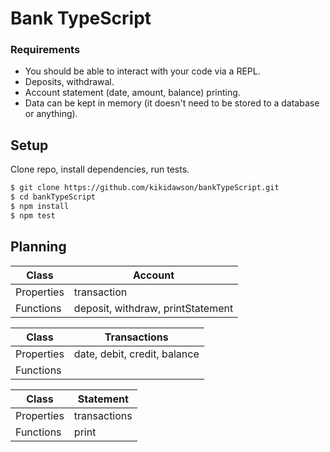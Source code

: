 # Bank TypeScript

### Requirements

- You should be able to interact with your code via a REPL.
- Deposits, withdrawal.
- Account statement (date, amount, balance) printing.
- Data can be kept in memory (it doesn't need to be stored to a database or anything).

## Setup 

Clone repo, install dependencies, run tests.

```bash
$ git clone https://github.com/kikidawson/bankTypeScript.git
$ cd bankTypeScript
$ npm install
$ npm test
```

## Planning

| Class | Account |
| -------- | -------- |
| Properties | transaction |
| Functions | deposit, withdraw, printStatement |

| Class | Transactions |
| -------- | -------- |
| Properties | date, debit, credit, balance |
| Functions |  |

| Class | Statement |
| -------- | -------- |
| Properties | transactions |
| Functions | print |
